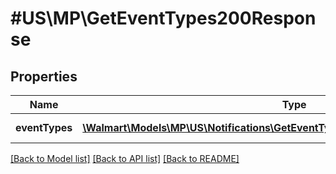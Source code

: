 # #US\MP\GetEventTypes200Response

## Properties

Name | Type | Description | Notes
------------ | ------------- | ------------- | -------------
**eventTypes** | [**\Walmart\Models\MP\US\Notifications\GetEventTypes200ResponseEventTypesInner[]**](GetEventTypes200ResponseEventTypesInner.md) | List of event types | [optional]


[[Back to Model list]](../) [[Back to API list]](../../Api/US/MP) [[Back to README]](../../README.md)
